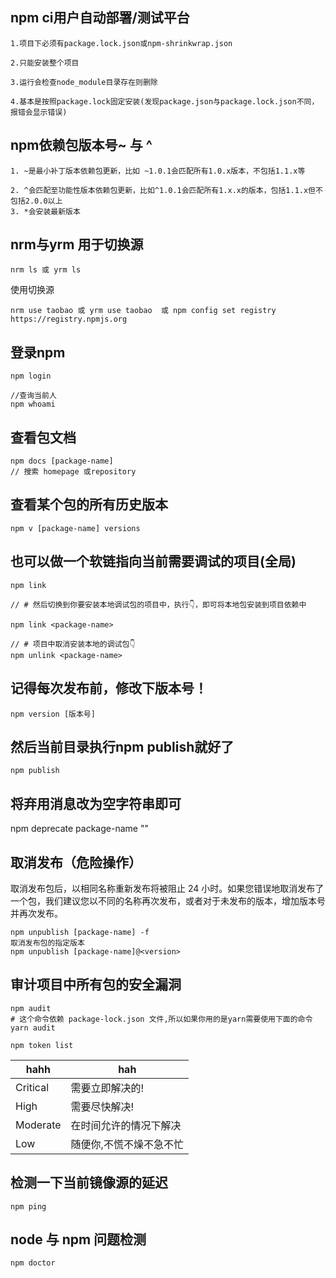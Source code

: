 ## npm ci用户自动部署/测试平台
```
1.项目下必须有package.lock.json或npm-shrinkwrap.json

2.只能安装整个项目

3.运行会检查node_module目录存在则删除

4.基本是按照package.lock固定安装(发现package.json与package.lock.json不同，报错会显示错误)
```

## npm依赖包版本号~ 与 ^
```
1. ~是最小补丁版本依赖包更新，比如 ~1.0.1会匹配所有1.0.x版本，不包括1.1.x等

2. ^会匹配至功能性版本依赖包更新，比如^1.0.1会匹配所有1.x.x的版本，包括1.1.x但不包括2.0.0以上
3. *会安装最新版本
```

## nrm与yrm 用于切换源
```
nrm ls 或 yrm ls
```

使用切换源
```
nrm use taobao 或 yrm use taobao  或 npm config set registry https://registry.npmjs.org
```

## 登录npm
```
npm login 

//查询当前人
npm whoami

```

## 查看包文档
```
npm docs [package-name]  
// 搜索 homepage 或repository
```

## 查看某个包的所有历史版本
```
npm v [package-name] versions

```

## 也可以做一个软链指向当前需要调试的项目(全局)
```
npm link

// # 然后切换到你要安装本地调试包的项目中，执行👇，即可将本地包安装到项目依赖中

npm link <package-name>

// # 项目中取消安装本地的调试包👇
npm unlink <package-name>
```

## 记得每次发布前，修改下版本号！
```
npm version [版本号]

```

## 然后当前目录执行npm publish就好了
```
npm publish

```


## 将弃用消息改为空字符串即可
npm deprecate package-name ""

## 取消发布（危险操作）
取消发布包后，以相同名称重新发布将被阻止 24 小时。如果您错误地取消发布了一个包，我们建议您以不同的名称再次发布，或者对于未发布的版本，增加版本号并再次发布。

```
npm unpublish [package-name] -f
取消发布包的指定版本
npm unpublish [package-name]@<version>
```

## 审计项目中所有包的安全漏洞
```
npm audit
# 这个命令依赖 package-lock.json 文件,所以如果你用的是yarn需要使用下面的命令
yarn audit

npm token list

```

|hahh		|hah					|
|-|-|
|Critical	|需要立即解决的!		|
|High		|需要尽快解决!			|
|Moderate	|在时间允许的情况下解决	|
|Low		|随便你,不慌不燥不急不忙|


## 检测一下当前镜像源的延迟
```
npm ping

```

## node 与 npm 问题检测
```
npm doctor

```